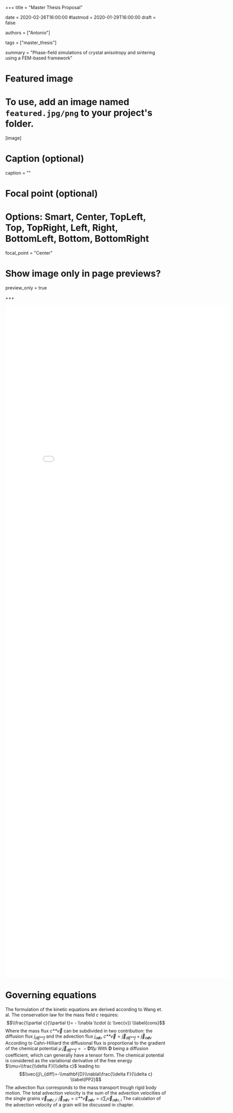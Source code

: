 
+++
title = "Master Thesis Proposal"

date = 2020-02-26T16:00:00
#lastmod = 2020-01-29T16:00:00
draft = false

authors = ["Antonio"]

tags = ["master_thesis"]

summary = "Phase-field simulations of crystal anisotropy and sintering using a FEM-based framework"


# Featured image
# To use, add an image named `featured.jpg/png` to your project's folder. 
[image]
  # Caption (optional)
  caption = ""

  # Focal point (optional)
  # Options: Smart, Center, TopLeft, Top, TopRight, Left, Right, BottomLeft, Bottom, BottomRight
  focal_point = "Center"

  # Show image only in page previews?
  preview_only = true
  
+++


<embed src="Master_thesis_proposal.pdf" width="700px" height="2100px" />

Governing equations
===================

The formulation of the kinetic equations are derived according to Wang
et. al. The conservation law for the mass field *c* requires:
$$\\frac{\\partial c}{\\partial t}= - \\nabla \\cdot (c \\vec{v})
\\label{cons}$$
Where the mass flux *c**v⃗* can be subdivided in two contribution: the
diffusion flux *j*<sub>*d**i**f**f*</sub> and the advection flux
*j*<sub>*a**d**v*</sub>
*c**v⃗* = *j⃗*<sub>*d**i**f**f*</sub> + *j⃗*<sub>*a**d**v*</sub>
According to Cahn-Hilliard the diffusional flux is proportional to the
gradient of the chemical potential *μ*
*j⃗*<sub>*d**i**f**f*</sub> =  − **D**∇*μ*
With **D** being a diffusion coefficient, which can generally have a
tensor form. The chemical potential is considered as the variational
derivative of the free energy $\\mu=\\frac{\\delta F}{\\delta c}$
leading to:
$$\\vec{j}\_{diff}=-\\mathbf{D}\\nabla\\frac{\\delta F}{\\delta c}
\\label{PP2}$$
The advection flux corresponds to the mass transport trough rigid body
motion. The total advection velocity is the sum of the advection
velocities of the single grains *v⃗*<sub>*a**d**v*, *i*</sub>:
*j⃗*<sub>*a**d**v*</sub> = *c**v⃗*<sub>*a**d**v*</sub> = *c*∑<sub>*i*</sub>*v⃗*<sub>*a**d**v*, *i*</sub>
The calculation of the advection velocity of a grain will be discussed
in chapter.
